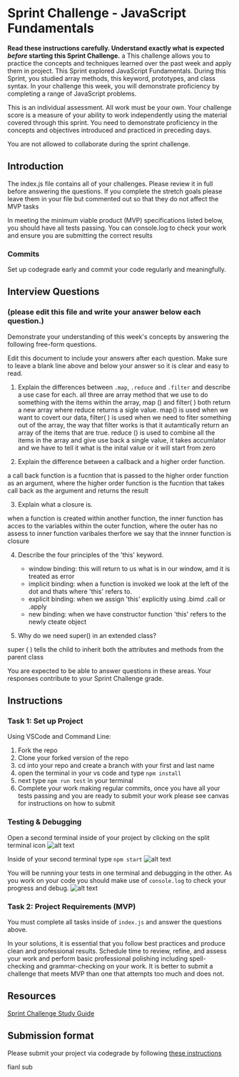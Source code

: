 # Sprint Challenge - JavaScript Fundamentals

**Read these instructions carefully. Understand exactly what is expected _before_ starting this Sprint Challenge.**
a
This challenge allows you to practice the concepts and techniques learned over the past week and apply them in project. This Sprint explored JavaScript Fundamentals. During this Sprint, you studied array methods, this keyword, prototypes, and class syntax. In your challenge this week, you will demonstrate proficiency by completing a range of JavaScript problems.

This is an individual assessment. All work must be your own. Your challenge score is a measure of your ability to work independently using the material covered through this sprint. You need to demonstrate proficiency in the concepts and objectives introduced and practiced in preceding days.

You are not allowed to collaborate during the sprint challenge.

## Introduction

The index.js file contains all of your challenges. Please review it in full before answering the questions. If you complete the stretch goals please leave them in your file but commented out so that they do not affect the MVP tasks

In meeting the minimum viable product (MVP) specifications listed below, you should have all tests passing. You can console.log to check your work and ensure you are submitting the correct results

### Commits

Set up codegrade early and commit your code regularly and meaningfully.

## Interview Questions

### (please edit this file and write your answer below each question.)

Demonstrate your understanding of this week's concepts by answering the following free-form questions.

Edit this document to include your answers after each question. Make sure to leave a blank line above and below your answer so it is clear and easy to read.

1. Explain the differences between `.map`, `.reduce` and `.filter` and describe a use case for each.
   all three are array method that we use to do something with the items within the array,
   map () and filter( ) both return a new array where reduce returns a sigle value.
   map() is used when we want to covert our data,
   filter( ) is used when we need to fiter something out of the array, the way that filter works is that it autamtically return an array of the items that are true.
   reduce () is used to combine all the items in the array and give use back a single value,
   it takes accumlator and we have to tell it what is the inital value or it will start from zero

2. Explain the difference between a callback and a higher order function.

a call back function is a fucntion that is passed to the higher order function as an argument, where the higher order function is the fucntion that takes call back as the argument and returns the result

3. Explain what a closure is.

when a function is created within another function, the inner function has acces to the variables within the outer function, where the outer has no assess to inner function varibales
therfore we say that the innner function is closure

4. Describe the four principles of the 'this' keyword.

   - window binding: this will return to us what is in our window, amd it is treated as error
   - implicit binding: when a function is invoked we look at the left of the dot and thats where 'this' refers to.
   - explicit binding: when we assign 'this' explicitly using .bimd .call or .apply
   - new binding: when we have constructor function 'this' refers to the newly cteate object

5. Why do we need super() in an extended class?

super ( ) tells the child to inherit both the attributes and methods from the parent class

You are expected to be able to answer questions in these areas. Your responses contribute to your Sprint Challenge grade.

## Instructions

### Task 1: Set up Project

Using VSCode and Command Line:

1. Fork the repo
2. Clone your forked version of the repo
3. cd into your repo and create a branch with your first and last name
4. open the terminal in your vs code and type `npm install`
5. next type `npm run test` in your terminal
6. Complete your work making regular commits, once you have all your tests passing and you are ready to submit your work please see canvas for instructions on how to submit

### Testing & Debugging

Open a second terminal inside of your project by clicking on the split terminal icon
![alt text](assets/split_terminal.png "Split Terminal")

Inside of your second terminal type `npm start`
![alt text](assets/npm_start.png "type npm start")

You will be running your tests in one terminal and debugging in the other. As you work on your code you should make use of `console.log` to check your progress and debug.
![alt text](assets/tests_debug_terminal_final.png "your terminal should look like this")

### Task 2: Project Requirements (MVP)

You must complete all tasks inside of `index.js` and answer the questions above.

In your solutions, it is essential that you follow best practices and produce clean and professional results. Schedule time to review, refine, and assess your work and perform basic professional polishing including spell-checking and grammar-checking on your work. It is better to submit a challenge that meets MVP than one that attempts too much and does not.

## Resources

[Sprint Challenge Study Guide](https://www.notion.so/lambdaschool/Unit-1-Sprint-3-Study-Guide-033a9a00659a4ef98c12eb97e49a6110)

## Submission format

Please submit your project via codegrade by following [these instructions](https://www.notion.so/lambdaschool/Submitting-an-assignment-via-Code-Grade-A-Step-by-Step-Walkthrough-07bd65f5f8364e709ecb5064735ce374)

fianl sub
